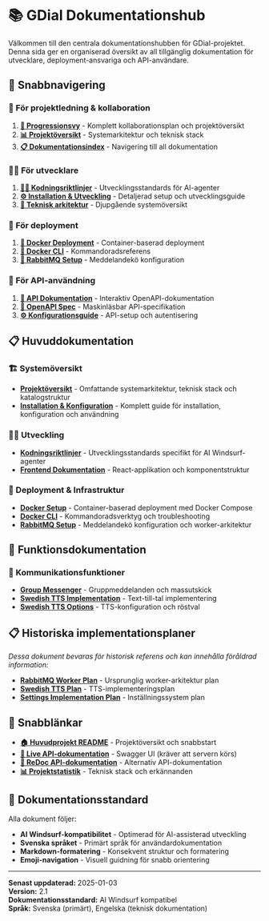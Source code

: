 # 📚 GDial Dokumentationshub

Välkommen till den centrala dokumentationshubben för GDial-projektet. Denna sida ger en organiserad översikt av all tillgänglig dokumentation för utvecklare, deployment-ansvariga och API-användare.

## 🎯 Snabbnavigering

### 🚀 För projektledning & kollaboration
1. **[🚀 Progressionsvy](PROGRESSION_VIEW.md)** - Komplett kollaborationsplan och projektöversikt
2. **[📊 Projektöversikt](PROJECT_OVERVIEW.md)** - Systemarkitektur och teknisk stack
3. **[📋 Dokumentationsindex](index.md)** - Navigering till all dokumentation

### 👨‍💻 För utvecklare
1. **[👨‍💻 Kodningsriktlinjer](code-guidelines.md)** - Utvecklingsstandards för AI-agenter
2. **[⚙️ Installation & Utveckling](DOCUMENTATION.md)** - Detaljerad setup och utvecklingsguide
3. **[🔧 Teknisk arkitektur](PROJECT_OVERVIEW.md)** - Djupgående systemöversikt

### 🚀 För deployment
1. **[🐳 Docker Deployment](docker-README.md)** - Container-baserad deployment
2. **[🐳 Docker CLI](docker-cli-README.md)** - Kommandoradsreferens
3. **[🔄 RabbitMQ Setup](README_RABBITMQ.md)** - Meddelandekö konfiguration

### 🔌 För API-användning
1. **[📖 API Dokumentation](http://localhost:3003/docs)** - Interaktiv OpenAPI-dokumentation
2. **[📄 OpenAPI Spec](openapi.json)** - Maskinläsbar API-specifikation
3. **[⚙️ Konfigurationsguide](DOCUMENTATION.md#konfiguration)** - API-setup och autentisering

## 📋 Huvuddokumentation

### 🏗️ Systemöversikt
- **[Projektöversikt](PROJECT_OVERVIEW.md)** - Omfattande systemarkitektur, teknisk stack och katalogstruktur
- **[Installation & Konfiguration](DOCUMENTATION.md)** - Komplett guide för installation, konfiguration och användning

### 👨‍💻 Utveckling
- **[Kodningsriktlinjer](code-guidelines.md)** - Utvecklingsstandards specifikt för AI Windsurf-agenter
- **[Frontend Dokumentation](frontend/)** - React-applikation och komponentstruktur

### 🚀 Deployment & Infrastruktur
- **[Docker Setup](docker-README.md)** - Container-baserad deployment med Docker Compose
- **[Docker CLI](docker-cli-README.md)** - Kommandoradsverktyg och troubleshooting
- **[RabbitMQ Setup](README_RABBITMQ.md)** - Meddelandekö konfiguration och worker-arkitektur

## 🎯 Funktionsdokumentation

### 📱 Kommunikationsfunktioner
- **[Group Messenger](group_messenger_feature.md)** - Gruppmeddelanden och massutskick
- **[Swedish TTS Implementation](swedish_tts_implementation.md)** - Text-till-tal implementering
- **[Swedish TTS Options](swedish_tts_options.md)** - TTS-konfiguration och röstval

## 📋 Historiska implementationsplaner

*Dessa dokument bevaras för historisk referens och kan innehålla föråldrad information:*

- **[RabbitMQ Worker Plan](implementation_plan_rabbitmq_worker.md)** - Ursprunglig worker-arkitektur plan
- **[Swedish TTS Plan](implementation_plan_swedish_tts.md)** - TTS-implementeringsplan
- **[Settings Implementation Plan](settings_implementation_plan.md)** - Inställningssystem plan

## 🔗 Snabblänkar

- **[🏠 Huvudprojekt README](../README.md)** - Projektöversikt och snabbstart
- **[🔌 Live API-dokumentation](http://localhost:3003/docs)** - Swagger UI (kräver att servern körs)
- **[🔌 ReDoc API-dokumentation](http://localhost:3003/redoc)** - Alternativ API-dokumentation
- **[📊 Projektstatistik](../README.md#-erkännanden)** - Teknisk stack och erkännanden

## 📝 Dokumentationsstandard

Alla dokument följer:
- **AI Windsurf-kompatibilitet** - Optimerad för AI-assisterad utveckling
- **Svenska språket** - Primärt språk för användardokumentation
- **Markdown-formatering** - Konsekvent struktur och formatering
- **Emoji-navigation** - Visuell guidning för snabb orientering

---

**Senast uppdaterad:** 2025-01-03  
**Version:** 2.1  
**Dokumentationsstandard:** AI Windsurf kompatibel  
**Språk:** Svenska (primärt), Engelska (teknisk dokumentation)

